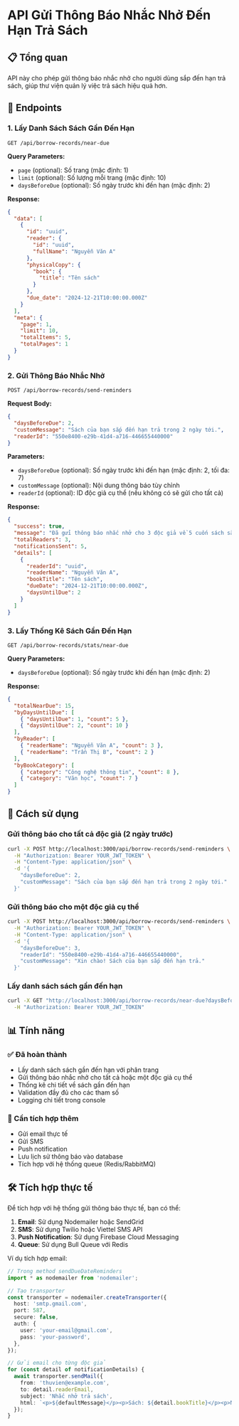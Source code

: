 # API Gửi Thông Báo Nhắc Nhở Đến Hạn Trả Sách

## 📋 Tổng quan

API này cho phép gửi thông báo nhắc nhở cho người dùng sắp đến hạn trả sách, giúp thư viện quản lý việc trả sách hiệu quả hơn.

## 🔗 Endpoints

### 1. Lấy Danh Sách Sách Gần Đến Hạn

```http
GET /api/borrow-records/near-due
```

**Query Parameters:**

- `page` (optional): Số trang (mặc định: 1)
- `limit` (optional): Số lượng mỗi trang (mặc định: 10)
- `daysBeforeDue` (optional): Số ngày trước khi đến hạn (mặc định: 2)

**Response:**

```json
{
  "data": [
    {
      "id": "uuid",
      "reader": {
        "id": "uuid",
        "fullName": "Nguyễn Văn A"
      },
      "physicalCopy": {
        "book": {
          "title": "Tên sách"
        }
      },
      "due_date": "2024-12-21T10:00:00.000Z"
    }
  ],
  "meta": {
    "page": 1,
    "limit": 10,
    "totalItems": 5,
    "totalPages": 1
  }
}
```

### 2. Gửi Thông Báo Nhắc Nhở

```http
POST /api/borrow-records/send-reminders
```

**Request Body:**

```json
{
  "daysBeforeDue": 2,
  "customMessage": "Sách của bạn sắp đến hạn trả trong 2 ngày tới.",
  "readerId": "550e8400-e29b-41d4-a716-446655440000"
}
```

**Parameters:**

- `daysBeforeDue` (optional): Số ngày trước khi đến hạn (mặc định: 2, tối đa: 7)
- `customMessage` (optional): Nội dung thông báo tùy chỉnh
- `readerId` (optional): ID độc giả cụ thể (nếu không có sẽ gửi cho tất cả)

**Response:**

```json
{
  "success": true,
  "message": "Đã gửi thông báo nhắc nhở cho 3 độc giả về 5 cuốn sách sắp đến hạn trả.",
  "totalReaders": 3,
  "notificationsSent": 5,
  "details": [
    {
      "readerId": "uuid",
      "readerName": "Nguyễn Văn A",
      "bookTitle": "Tên sách",
      "dueDate": "2024-12-21T10:00:00.000Z",
      "daysUntilDue": 2
    }
  ]
}
```

### 3. Lấy Thống Kê Sách Gần Đến Hạn

```http
GET /api/borrow-records/stats/near-due
```

**Query Parameters:**

- `daysBeforeDue` (optional): Số ngày trước khi đến hạn (mặc định: 2)

**Response:**

```json
{
  "totalNearDue": 15,
  "byDaysUntilDue": [
    { "daysUntilDue": 1, "count": 5 },
    { "daysUntilDue": 2, "count": 10 }
  ],
  "byReader": [
    { "readerName": "Nguyễn Văn A", "count": 3 },
    { "readerName": "Trần Thị B", "count": 2 }
  ],
  "byBookCategory": [
    { "category": "Công nghệ thông tin", "count": 8 },
    { "category": "Văn học", "count": 7 }
  ]
}
```

## 🚀 Cách sử dụng

### Gửi thông báo cho tất cả độc giả (2 ngày trước)

```bash
curl -X POST http://localhost:3000/api/borrow-records/send-reminders \
  -H "Authorization: Bearer YOUR_JWT_TOKEN" \
  -H "Content-Type: application/json" \
  -d '{
    "daysBeforeDue": 2,
    "customMessage": "Sách của bạn sắp đến hạn trả trong 2 ngày tới."
  }'
```

### Gửi thông báo cho một độc giả cụ thể

```bash
curl -X POST http://localhost:3000/api/borrow-records/send-reminders \
  -H "Authorization: Bearer YOUR_JWT_TOKEN" \
  -H "Content-Type: application/json" \
  -d '{
    "daysBeforeDue": 3,
    "readerId": "550e8400-e29b-41d4-a716-446655440000",
    "customMessage": "Xin chào! Sách của bạn sắp đến hạn trả."
  }'
```

### Lấy danh sách sách gần đến hạn

```bash
curl -X GET "http://localhost:3000/api/borrow-records/near-due?daysBeforeDue=2&page=1&limit=10" \
  -H "Authorization: Bearer YOUR_JWT_TOKEN"
```

## 📊 Tính năng

### ✅ Đã hoàn thành

- Lấy danh sách sách gần đến hạn với phân trang
- Gửi thông báo nhắc nhở cho tất cả hoặc một độc giả cụ thể
- Thống kê chi tiết về sách gần đến hạn
- Validation đầy đủ cho các tham số
- Logging chi tiết trong console

### 🔄 Cần tích hợp thêm

- Gửi email thực tế
- Gửi SMS
- Push notification
- Lưu lịch sử thông báo vào database
- Tích hợp với hệ thống queue (Redis/RabbitMQ)

## 🛠️ Tích hợp thực tế

Để tích hợp với hệ thống gửi thông báo thực tế, bạn có thể:

1. **Email**: Sử dụng Nodemailer hoặc SendGrid
2. **SMS**: Sử dụng Twilio hoặc Viettel SMS API
3. **Push Notification**: Sử dụng Firebase Cloud Messaging
4. **Queue**: Sử dụng Bull Queue với Redis

Ví dụ tích hợp email:

```typescript
// Trong method sendDueDateReminders
import * as nodemailer from 'nodemailer';

// Tạo transporter
const transporter = nodemailer.createTransporter({
  host: 'smtp.gmail.com',
  port: 587,
  secure: false,
  auth: {
    user: 'your-email@gmail.com',
    pass: 'your-password',
  },
});

// Gửi email cho từng độc giả
for (const detail of notificationDetails) {
  await transporter.sendMail({
    from: 'thuvien@example.com',
    to: detail.readerEmail,
    subject: 'Nhắc nhở trả sách',
    html: `<p>${defaultMessage}</p><p>Sách: ${detail.bookTitle}</p><p>Ngày đến hạn: ${detail.dueDate}</p>`,
  });
}
```
